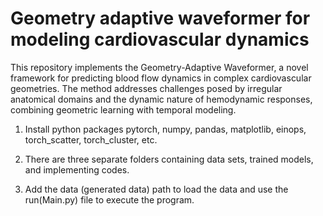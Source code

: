 # Geometry adaptive waveformer for modeling cardiovascular dynamics
This repository implements the Geometry-Adaptive Waveformer, a novel framework for predicting blood flow dynamics in complex cardiovascular geometries. The method addresses challenges posed by irregular anatomical domains and the dynamic nature of hemodynamic responses, combining geometric learning with temporal modeling.

1. Install python packages pytorch, numpy, pandas, matplotlib, einops, torch_scatter, torch_cluster, etc.

2. There are three separate folders containing data sets, trained models, and implementing codes.

3. Add the data (generated data) path to load the data and use the run(Main.py) file to execute the program.
   
